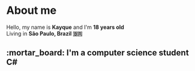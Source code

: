 <h1>About me</h1>
Hello, my name is <strong>Kayque</strong> and I'm <strong>18 years old</strong></br>
Living in <strong>São Paulo, Brazil 🇧🇷</strong> </br>


<h2>:mortar_board: I'm a computer science student C#</h2>
<!--
:black_square_button: C#</br>
:ballot_box_with_check:
-->
